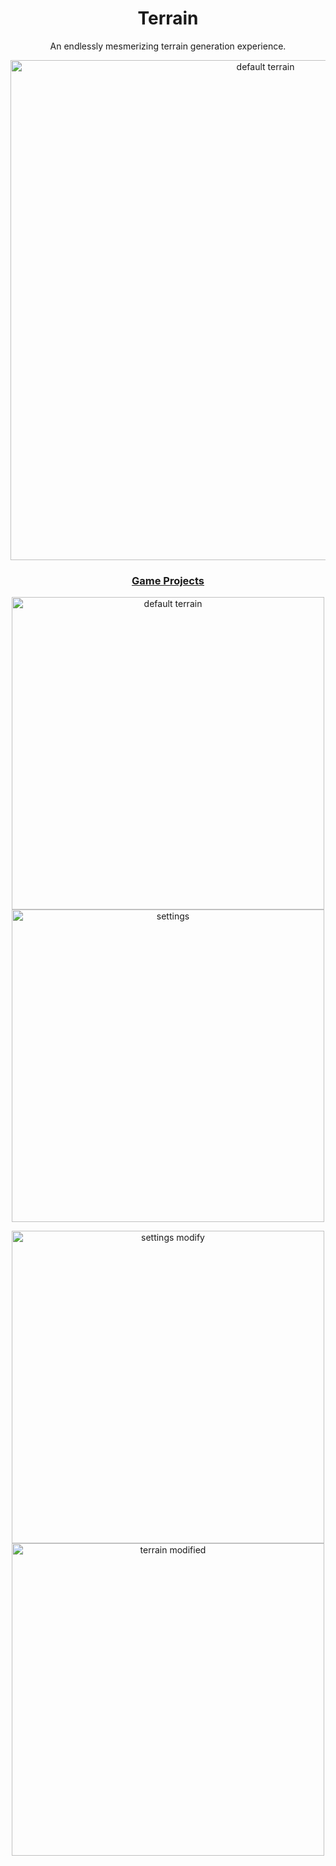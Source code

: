 <h1 align="center">Terrain</h1>

<p align="center">
  An endlessly mesmerizing terrain generation experience. 
</p>

<p align="center">
  <img alt="default terrain"  width="800" align="center" src="https://github.com/yahirRendon/creative_coding/blob/main/processing/audio_projects/terrain/data/terrain_anim.gif"/>
</p>

<h3 align="center"><a href="https://github.com/yahirRendon/Creative_Coding/tree/main/Processing/Games">Game Projects<a/></h3>
  
<p align="center">
  <img alt="default terrain"  width="500" align="center" src="https://github.com/yahirRendon/creative_coding/blob/main/processing/audio_projects/terrain/data/terrain_anim_01.gif"/>
  <img alt="settings"  width="500" align="center" src="https://github.com/yahirRendon/creative_coding/blob/main/processing/audio_projects/terrain/data/terrain_anim_02.gif"/>
</p>
  
<p align="center">
  <img alt="settings modify"  width="500" align="center" src="https://github.com/yahirRendon/creative_coding/blob/main/processing/audio_projects/terrain/data/terrain_anim_03.gif"/>
  <img alt="terrain modified"  width="500" align="center" src="https://github.com/yahirRendon/creative_coding/blob/main/processing/audio_projects/terrain/data/terrain_anim_04.gif"/>
</p>
  
  
 

  
  
  





